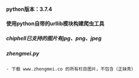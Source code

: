 #### python版本：3.7.4 
#### 使用python自带的urllib模块构建爬虫工具
##### chiphell已支持的图片有jpg、png、jpeg
##### zhengmei.py 
    - 下载 www.zhengmei.co 的所有栏目图片，不包含（正妹秀）
